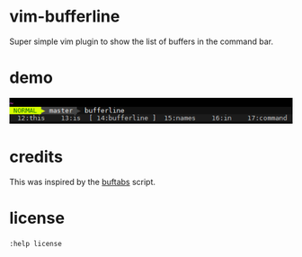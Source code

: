 # vim-bufferline

Super simple vim plugin to show the list of buffers in the command bar.

# demo

![img](bufferline.png)

# credits

This was inspired by the [buftabs](http://www.vim.org/scripts/script.php?script_id=1664) script.

# license

`:help license`
